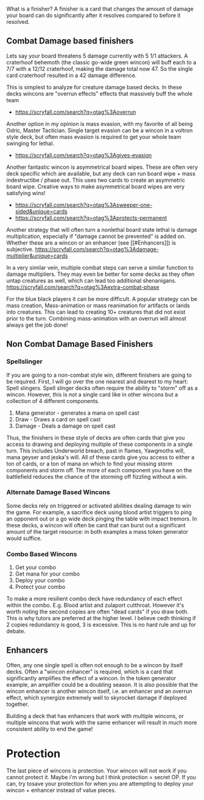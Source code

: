 What is a finisher? A finisher is a card that changes the amount of damage your board can do significantly after it resolves compared to before it resolved. 
## Combat Damage based finishers
Lets say your board threatens 5 damage currently with 5 1/1 attackers. A craterhoof behemoth (the classic go-wide green wincon) will buff each to a 7/7 with a 12/12 craterhoof, making the damage total now 47. So the single card craterhoof resulted in a 42 damage difference.

This is simplest to analyze for creature damage based decks. In these decks wincons are "overrun effects" effects that massively buff the whole team
- https://scryfall.com/search?q=otag%3Aoverrun

Another option in my opinion is mass evasion, with my favorite of all being Odric, Master Tactician. Single target evasion can be a wincon in a voltron style deck, but often mass evasion is required to get your whole team swinging for lethal.  
- https://scryfall.com/search?q=otag%3Agives-evasion

Another fantastic wincon is asymmetrical board wipes. These are often very deck specific which are available, but any deck can run board wipe + mass indestructibe / phase out. This uses two cards to create an asymmetric board wipe. Creative ways to make asymmetrical board wipes are very satisfying wins!
- https://scryfall.com/search?q=otag%3Asweeper-one-sided&unique=cards
- https://scryfall.com/search?q=otag%3Aprotects-permanent

Another strategy that will often turn a nonlethal board state lethal is damage multiplication, especially if "damage cannot be prevented" is added on. Whether these are a wincon or an enhancer (see [[#Enhancers]]) is subjective. 
https://scryfall.com/search?q=otag%3Adamage-multiplier&unique=cards

In a very similar vein, multiple combat steps can serve a similar function to damage multipliers. They may even be better for some decks as they often untap creatures as well, which can lead too additional shenanigans. 
https://scryfall.com/search?q=otag%3Aextra-combat-phase

For the blue black players it can be more difficult. A popular strategy can be mass creation, Mass-animation or mass reanimation for artifacts or lands into creatures. This can lead to creating 10+ creatures that did not exist prior to the turn. Combining mass-animation with an overrun will almost always get the job done!

## Non Combat Damage Based Finishers

### Spellslinger

If you are going to a non-combat style win, different finishers are going to be required. First, I will go over the one nearest and dearest to my heart: Spell slingers. Spell slinger decks often require the ability to "storm" off as a wincon. However, this is _not_ a single card like in other wincons but a collection of 4 different components. 
1. Mana generator - generates a mana on spell cast
2. Draw - Draws a card on spell cast 
3. Damage - Deals a damage on spell cast

Thus, the finishers in these style of decks are often cards that give you access to drawing and deploying multiple of these components in a single turn.  This includes Underworld breach, past in flames, Yawgmoths will, mana geyser and jeska's will. All of these cards give you access to either a ton of cards, or a ton of mana on which to find your missing storm components and storm off. The more of each component you have on the battlefield reduces the chance of the storming off fizzling without a win. 

### Alternate Damage Based Wincons

Some decks rely on triggered or activated abilities dealing damage to win the game. For example, a sacrifice deck using blood artist triggers to ping an opponent out or a go wide deck pinging the table with impact tremors. In these decks, a wincon will often be card that can burst out a significant amount of the target resource: in both examples a mass token generator would suffice. 
### Combo Based Wincons
1. Get your combo
2. Get mana for your combo
3. Deploy your combo
4. Protect your combo 

To make a more resilient combo deck have redundancy of each effect within the combo. E.g. Blood artist and zulaport cutthroat. However it's worth noting the second copies are often "dead cards" if you draw both. This is why tutors are preferred at the higher level. I believe cedh thinking if 2 copies redundancy is good, 3 is excessive. This is no hard rule and up for debate. 

## Enhancers
Often, any one single spell is often not enough to be a wincon by itself decks. Often a "wincon enhancer" is required, which is a card that significantly amplifies the effect of a wincon. In the token generator example, an amplifier could be a doubling season. It is also possible that the wincon enhancer is another wincon itself, i.e. an enhancer and an overrun effect, which synergize extremely well to skyrocket damage if deployed together. 

Building a deck that has enhancers that work with multiple wincons, or multiple wincons that work with the same enhancer will result in much more consistent ability to end the game! 

# Protection
The last piece of wincons is protection. Your wincon will not work if you cannot protect it. Maybe i'm wrong but I think protection = secret OP. If you can, try tosave your protection for when you are attempting to deploy your wincon + enhancer instead of value pieces. 
